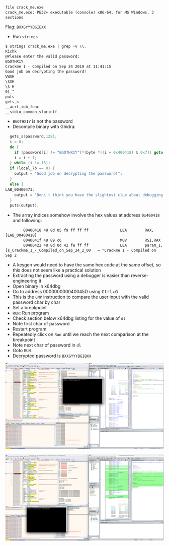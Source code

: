 ```
file crack_me.exe 
crack_me.exe: PE32+ executable (console) x86-64, for MS Windows, 3 sections
```

Flag: `BXXGYYYBGIBXX`

* Run `strings`
```
$ strings crack_me.exe | grep -v \\.
Richk
@Please enter the valid password: 
BGOTHXIY
Crackme 1 - Compiled on Sep 24 2019 at 11:41:15
Good job on decrypting the password!
VWSH
\$XH
\$ H
0[_^
puts
gets_s
__acrt_iob_func
__stdio_common_vfprintf
```
* `BGOTHXIY` is not the password
* Decompile binary with Ghidra:
```c
  gets_s(password,128);
  i = 0;
  do {
    if (password[i] != "BGOTHXIY"[*(byte *)(i + 0x400418) & 0x7]) goto LAB_00400473;
    i = i + 1;
  } while (i != 13);
  if (local_7b == 0) {
    output = "Good job on decrypting the password!";
  }
  else {
LAB_00400473:
    output = "Don\'t think you have the slightest clue about debugging.";
  }
  puts(output);
```
* The array indices somehow involve the hex values at address `0x400418` and following:
```
        00400418 48 8d 05 f9 ff ff ff              LEA        RAX,[LAB_00400418]
        0040041f 48 89 c6                          MOV        RSI,RAX
        00400422 48 8d 0d 42 fe ff ff              LEA        param_1,[s_Crackme_1_-_Compiled_on_Sep_24_2_00   = "Crackme 1 - Compiled on Sep 2
```
* A keygen would need to have the same hex code at the same offset, so this does not seem like a practical solution
* Extracting the password using a debugger is easier than reverse-engineering it
* Open binary in x64dbg
* Go to address 000000000040045D using <kbd>Ctrl</kbd>+<kbd>G</kbd>
* This is the `CMP` instruction to compare the user input with the valid password char by char
* Set a breakpoint
* `RUN`: Run program
* Check section below x64dbg listing for the value of `dl`
* Note first char of password
* Restart program
* Repeatedly click on `Run` until we reach the next comparison at the breakpoint
* Note next char of password in `dl`
* Goto `RUN`
* Decrypted password is `BXXGYYYBGIBXX`

![alt text](x64dbg_B_X.png)

![alt text](x64dbg_BXXGYYYBGIBX_X.png)